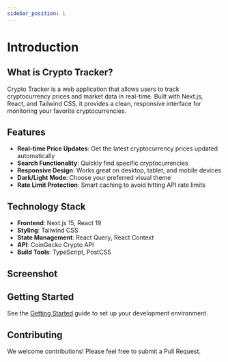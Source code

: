 ```yaml
---
sidebar_position: 1
---
```


# Introduction

## What is Crypto Tracker?

Crypto Tracker is a web application that allows users to track cryptocurrency prices and market data in real-time. Built with Next.js, React, and Tailwind CSS, it provides a clean, responsive interface for monitoring your favorite cryptocurrencies.

## Features

-   **Real-time Price Updates**: Get the latest cryptocurrency prices updated automatically
-   **Search Functionality**: Quickly find specific cryptocurrencies
-   **Responsive Design**: Works great on desktop, tablet, and mobile devices
-   **Dark/Light Mode**: Choose your preferred visual theme
-   **Rate Limit Protection**: Smart caching to avoid hitting API rate limits

## Technology Stack

-   **Frontend**: Next.js 15, React 19
-   **Styling**: Tailwind CSS
-   **State Management**: React Query, React Context
-   **API**: CoinGecko Crypto API
-   **Build Tools**: TypeScript, PostCSS

## Screenshot

<!-- ![Crypto Tracker Screenshot](../assets/screenshot.png) -->

## Getting Started

See the [Getting Started](./setup/index.md) guide to set up your development environment.

## Contributing

We welcome contributions! Please feel free to submit a Pull Request.